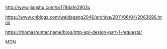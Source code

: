http://www.jianshu.com/p/178da1e2903c

https://www.cnblogs.com/weidagang2046/archive/2011/06/04/2063696.html

https://thomashunter.name/blog/http-api-design-part-1-requests/

MDN

